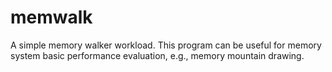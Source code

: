 memwalk
=======

A simple memory walker workload.  This program can be useful for memory system
basic performance evaluation, e.g., memory mountain drawing.
